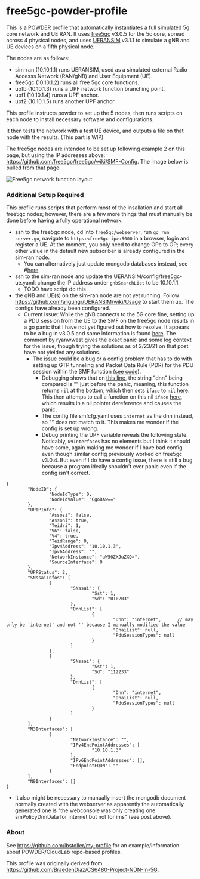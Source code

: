 # free5gc-powder-profile

This is a [POWDER](https://powderwireless.net/) profile that automatically instantiates a full simulated 5g core network and UE RAN. It uses [free5gc](https://github.com/free5gc/free5gc) v3.0.5 for the 5c core, spread across 4 physical nodes, and uses [UERANSIM](https://github.com/aligungr/UERANSIM) v3.1.1 to simulate a gNB and UE devices on a fifth physical node.

The nodes are as follows:
* sim-ran (10.10.1.1) runs UERANSIM, used as a simulated external Radio Accesss Network (RAN/gNB) and User Equipment (UE).
* free5gc (10.10.1.2) runs all free 5gc core functions.
* upfb (10.10.1.3) runs a UPF network function branching point.
* upf1 (10.10.1.4) runs a UPF anchor.
* upf2 (10.10.1.5) runs another UPF anchor.

This profile instructs powder to set up the 5 nodes, then runs scripts on each node to install necessary software and configurations. 

It then tests the network with a test UE device, and outputs a file on that node with the results. (This part is WIP)

The free5gc nodes are intended to be set up following example 2 on this page, but using the IP addresses above: https://github.com/free5gc/free5gc/wiki/SMF-Config. The image below is pulled from that page.

![Free5gc network function layout](https://camo.githubusercontent.com/69be509629703a3951dead2c2096a04fee5a46b422edb91a09f6d15eaac0d7e5/68747470733a2f2f692e696d6775722e636f6d2f744d6d324f77612e706e67)

### Additional Setup Required

This profile runs scripts that perform most of the insallation and start all free5gc nodes; however, there are a few more things that must manually be done before having a fully operational network.

* ssh to the free5gc node, cd into `free5gc/webserver`, run `go run server.go`, navigate to `https:<free5gc-ip>:5000` in a browser, login and register a UE. At the moment, you only need to change OPc to OP; every other value in the default new subscriber is already configured in the sim-ran node.
  * You can alternatively just update mongodb databases instead, see #[here](https://forum.free5gc.org/t/on-latest-v3-05-pdu-session-fails-with-has-no-pre-config-route-referred-to-previous-similar-post-no-luck/670/4?u=ryanwwest)
* ssh to the sim-ran node and update the UERANSIM/config/free5gc-ue.yaml: change the IP address under `gnbSearchList` to be 10.10.1.1.
  * TODO have script do this
* the gNB and UE(s) on the sim-ran node are not yet running. Follow https://github.com/aligungr/UERANSIM/wiki/Usage to start them up. The configs have already been configured.
  * Current issue: While the gNB connects to the 5G core fine, setting up a PDU session from the UE to the SMF on the free5gc node results in a go panic that I have not yet figured out how to resolve. It appears to be a bug in v3.0.5 and some information is found [here](https://forum.free5gc.org/t/on-latest-v3-05-pdu-session-fails-with-has-no-pre-config-route-referred-to-previous-similar-post-no-luck/670). The comment by ryanwwest gives the exact panic and some log context for the issue, though trying the solutions as of 2/23/21 on that post have not yielded any solutions.
    * The issue could be a bug or a config problem that has to do with setting up GTP tunneling and Packet Data Rule (PDR) for the PDU session within the SMF function ([see code](https://github.com/free5gc/smf/blob/eb13ffabeef1f0ca281f62113d1fde2dbaac853a/context/datapath.go#L388)). 
      * Debugging shows that on [this line](https://github.com/free5gc/smf/blob/eb13ffabeef1f0ca281f62113d1fde2dbaac853a/context/upf.go#L217), the string "dnn" being compared is "" just before the panic, meaning, this function returns `nil` at the bottom, which then sets `iface` to `nil` [here](https://github.com/free5gc/smf/blob/eb13ffabeef1f0ca281f62113d1fde2dbaac853a/context/datapath.go#L388). This then attemps to call a function on this nil `iface` [here](https://github.com/free5gc/smf/blob/eb13ffabeef1f0ca281f62113d1fde2dbaac853a/context/datapath.go#L393), which results in a nil pointer dereference and causes the panic.
      * The config file smfcfg.yaml uses `internet` as the dnn instead, so "" does not match to it. This makes me wonder if the config is set up wrong.
      * Debug printing the UPF variable reveals the following state. Noticably, `N9Interfaces` has no elements but I think it should have some, again making me wonder if I have bad config even though similar config previously worked on free5gc v3.0.4. But even if I do have a config issue, there is still a bug because a program ideally shouldn't ever panic even if the config isn't correct.
```
{                                                         
        "NodeID": {                                       
                "NodeIdType": 0,                                                                                     
                "NodeIdValue": "CgoBAw=="                
        },                                                                                                           
        "UPIPInfo": {                                     
                "Assosi": false,
                "Assoni": true,
                "Teidri": 1,
                "V6": false,
                "V4": true,
                "TeidRange": 0,               
                "Ipv4Address": "10.10.1.3",       
                "Ipv6Address": "",         
                "NetworkInstance": "aW50ZXJuZXQ=",
                "SourceInterface": 0                
        },                                                
        "UPFStatus": 2,
        "SNssaiInfos": [
                {         
                        "SNssai": {
                                "Sst": 1,
                                "Sd": "010203"
                        },                                                                                           
                        "DnnList": [                
                                {                                                                                    
                                        "Dnn": "internet",      // may only be 'internet' and not '' because I manually modified the value                                                     
                                        "DnaiList": null,
                                        "PduSessionTypes": null
                                }
                        ]                                 
                },                                        
                {                                         
                        "SNssai": {
                                "Sst": 1,
                                "Sd": "112233"
                        },                                
                        "DnnList": [
                                {
                                        "Dnn": "internet", 
                                        "DnaiList": null,
                                        "PduSessionTypes": null
                                }
                        ]                                 
                }                                         
        ],                                                
        "N3Interfaces": [                                 
                {                                         
                        "NetworkInstance": "",
                        "IPv4EndPointAddresses": [
                                "10.10.1.3"
                        ],                                
                        "IPv6EndPointAddresses": [],
                        "EndpointFQDN": ""
                }                                         
        ],                                                
        "N9Interfaces": []                                
}
```


   * It also might be necessary to manually insert the mongodb document normally created with the webserver as apparently the automatically generated one is "the webconsole was only creating one smPolicyDnnData for internet but not for ims" (see post above).

### About

See https://github.com/lbstoller/my-profile for an example/information about POWDER/CloudLab repo-based profiles.

This profile was originally derived from https://github.com/BraedenDiaz/CS6480-Project-NDN-In-5G.
